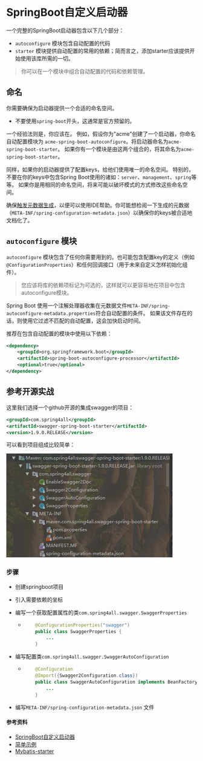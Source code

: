 # SpringBoot自定义启动器

一个完整的SpringBoot启动器包含以下几个部分：

- ```autoconfigure``` 模块包含自动配置的代码
- ```starter``` 模块提供自动配置的常用的依赖；简而言之，添加starter应该提供开始使用该库所需的一切。

>你可以在一个模块中组合自动配置的代码和依赖管理。

## 命名

你需要确保为启动器提供一个合适的命名空间。
- 不要使用```spring-boot```开头，这通常是官方预留的。

一个经验法则是，你应该在。
例如，假设你为"acme"创建了一个启动器，你命名自动配置模块为
```acme-spring-boot-autoconfigure```。将启动器命名为```acme-spring-boot-starter```。
如果你有一个模块是由这两个组合的，将其命名为```acme-spring-boot-starter```。

同样，如果你的启动器提供了配置keys，给他们使用唯一的命名空间。
特别的，不要在你的keys中包含Spring Boot使用的诸如：```server```、```management```、```spring```等等。
如果你是用相同的命名空间，将来可能以破坏模式的方式修改这些命名空间。

确保[触发元数据生成](https://docs.spring.io/spring-boot/docs/2.1.5.RELEASE/reference/htmlsingle/#configuration-metadata-annotation-processor)，以便可以使用IDE帮助。你可能想检阅一下生成的元数据（```META-INF/spring-configuration-metadata.json```）以确保你的keys被合适地文档化了。

## ```autoconfigure``` 模块

```autoconfigure``` 模块包含了任何你需要用到的。也可能包含配置key的定义（例如```@ConfigurationProperties```）和任何回调接口（用于未来自定义怎样初始化组件）。

>您应该将库的依赖项标记为可选的，这样就可以更容易地在项目中包含autoconfigure模块。

Spring Boot 使用一个注解处理器收集在元数据文件```META-INF/spring-autoconfigure-metadata.properties```符合自动配置的条件。
如果该文件存在的话，则使用它过滤不匹配的自动配置，这会加快启动时间。

推荐在包含自动配置的模块中使用以下依赖：

```xml
<dependency>
	<groupId>org.springframework.boot</groupId>
	<artifactId>spring-boot-autoconfigure-processor</artifactId>
	<optional>true</optional>
</dependency>
```


## 参考开源实战

这里我们选择一个github开源的集成swagger的项目：
```xml
<groupId>com.spring4all</groupId>
<artifactId>swagger-spring-boot-starter</artifactId>
<version>1.9.0.RELEASE</version>
```

可以看到项目组成比较简单：

![](SpringBoot/pictures/1-starter/1.png)


### 步骤

- 创建springboot项目
- 引入需要依赖的坐标
- 编写一个获取配置属性的类```com.spring4all.swagger.SwaggerProperties```
    -   ```java
            @ConfigurationProperties("swagger")
            public class SwaggerProperties {
                ...
            }
        ```
- 编写配置类```com.spring4all.swagger.SwaggerAutoConfiguration```
    -   ```java
            @Configuration
            @Import({Swagger2Configuration.class})
            public class SwaggerAutoConfiguration implements BeanFactoryAware {
                ...
            }
        ```
        
- 编写```META-INF/spring-configuration-metadata.json``` 文件



#### 参考资料

- [SpringBoot自定义启动器](https://docs.spring.io/spring-boot/docs/2.1.5.RELEASE/reference/htmlsingle/#boot-features-custom-starter)
- [简单示例](https://www.cnblogs.com/cz-xjw/p/6632402.html)
- [Mybatis-starter](http://www.importnew.com/24164.html)